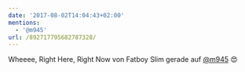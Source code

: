 ```yaml
---
date: '2017-08-02T14:04:43+02:00'
mentions:
  - '@m945'
url: /892717795682787328/
---
```

Wheeee, Right Here, Right Now von Fatboy Slim gerade auf [@m945](https://twitter.com/@m945) 😍
